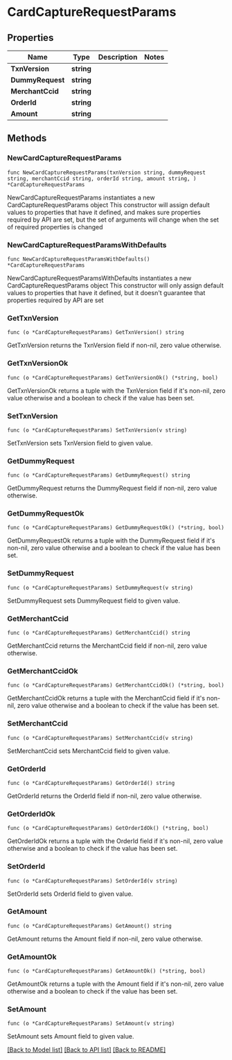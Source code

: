 # CardCaptureRequestParams

## Properties

Name | Type | Description | Notes
------------ | ------------- | ------------- | -------------
**TxnVersion** | **string** |  | 
**DummyRequest** | **string** |  | 
**MerchantCcid** | **string** |  | 
**OrderId** | **string** |  | 
**Amount** | **string** |  | 

## Methods

### NewCardCaptureRequestParams

`func NewCardCaptureRequestParams(txnVersion string, dummyRequest string, merchantCcid string, orderId string, amount string, ) *CardCaptureRequestParams`

NewCardCaptureRequestParams instantiates a new CardCaptureRequestParams object
This constructor will assign default values to properties that have it defined,
and makes sure properties required by API are set, but the set of arguments
will change when the set of required properties is changed

### NewCardCaptureRequestParamsWithDefaults

`func NewCardCaptureRequestParamsWithDefaults() *CardCaptureRequestParams`

NewCardCaptureRequestParamsWithDefaults instantiates a new CardCaptureRequestParams object
This constructor will only assign default values to properties that have it defined,
but it doesn't guarantee that properties required by API are set

### GetTxnVersion

`func (o *CardCaptureRequestParams) GetTxnVersion() string`

GetTxnVersion returns the TxnVersion field if non-nil, zero value otherwise.

### GetTxnVersionOk

`func (o *CardCaptureRequestParams) GetTxnVersionOk() (*string, bool)`

GetTxnVersionOk returns a tuple with the TxnVersion field if it's non-nil, zero value otherwise
and a boolean to check if the value has been set.

### SetTxnVersion

`func (o *CardCaptureRequestParams) SetTxnVersion(v string)`

SetTxnVersion sets TxnVersion field to given value.


### GetDummyRequest

`func (o *CardCaptureRequestParams) GetDummyRequest() string`

GetDummyRequest returns the DummyRequest field if non-nil, zero value otherwise.

### GetDummyRequestOk

`func (o *CardCaptureRequestParams) GetDummyRequestOk() (*string, bool)`

GetDummyRequestOk returns a tuple with the DummyRequest field if it's non-nil, zero value otherwise
and a boolean to check if the value has been set.

### SetDummyRequest

`func (o *CardCaptureRequestParams) SetDummyRequest(v string)`

SetDummyRequest sets DummyRequest field to given value.


### GetMerchantCcid

`func (o *CardCaptureRequestParams) GetMerchantCcid() string`

GetMerchantCcid returns the MerchantCcid field if non-nil, zero value otherwise.

### GetMerchantCcidOk

`func (o *CardCaptureRequestParams) GetMerchantCcidOk() (*string, bool)`

GetMerchantCcidOk returns a tuple with the MerchantCcid field if it's non-nil, zero value otherwise
and a boolean to check if the value has been set.

### SetMerchantCcid

`func (o *CardCaptureRequestParams) SetMerchantCcid(v string)`

SetMerchantCcid sets MerchantCcid field to given value.


### GetOrderId

`func (o *CardCaptureRequestParams) GetOrderId() string`

GetOrderId returns the OrderId field if non-nil, zero value otherwise.

### GetOrderIdOk

`func (o *CardCaptureRequestParams) GetOrderIdOk() (*string, bool)`

GetOrderIdOk returns a tuple with the OrderId field if it's non-nil, zero value otherwise
and a boolean to check if the value has been set.

### SetOrderId

`func (o *CardCaptureRequestParams) SetOrderId(v string)`

SetOrderId sets OrderId field to given value.


### GetAmount

`func (o *CardCaptureRequestParams) GetAmount() string`

GetAmount returns the Amount field if non-nil, zero value otherwise.

### GetAmountOk

`func (o *CardCaptureRequestParams) GetAmountOk() (*string, bool)`

GetAmountOk returns a tuple with the Amount field if it's non-nil, zero value otherwise
and a boolean to check if the value has been set.

### SetAmount

`func (o *CardCaptureRequestParams) SetAmount(v string)`

SetAmount sets Amount field to given value.



[[Back to Model list]](../README.md#documentation-for-models) [[Back to API list]](../README.md#documentation-for-api-endpoints) [[Back to README]](../README.md)


